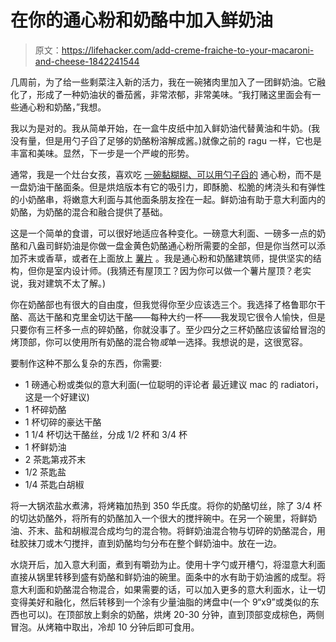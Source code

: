 # 在你的通心粉和奶酪中加入鲜奶油

> 原文：<https://lifehacker.com/add-creme-fraiche-to-your-macaroni-and-cheese-1842241544>

几周前，为了给一些剩菜注入新的活力，我在一碗猪肉里加入了一团鲜奶油。它融化了，形成了一种奶油状的番茄酱，非常浓郁，非常美味。“我打赌这里面会有一些通心粉和奶酪，”我想。



我以为是对的。我从简单开始，在一盒牛皮纸中加入鲜奶油代替黄油和牛奶。(我没有量，但是用勺子舀了足够的奶酪粉溶解成酱。)就像之前的 ragu 一样，它也是丰富和美味。显然，下一步是一个严峻的形势。

通常，我是一个灶台女孩，喜欢吃 [一碗黏糊糊、可以用勺子舀的](https://lifehacker.com/this-one-pot-no-roux-macaroni-and-cheese-is-crazy-crea-1822143146) 通心粉，而不是一盘奶油干酪面条。但是烘焙版本有它的吸引力，即酥脆、松脆的烤浇头和有弹性的小奶酪串，将嫩意大利面与其他面条朋友拴在一起。鲜奶油有助于意大利面内的奶酪，为奶酪的混合和融合提供了基础。

这是一个简单的食谱，可以很好地适应各种变化。一磅意大利面、一磅多一点的奶酪和八盎司鲜奶油是你做一盘金黄色奶酪通心粉所需要的全部，但是你当然可以添加芥末或香草，或者在上面放上 [薯片](https://skillet.lifehacker.com/delightfully-trashy-toppings-for-baked-mac-cheese-1798562676) 。我是通心粉和奶酪建筑师，提供坚实的结构，但你是室内设计师。(我猜还有屋顶工？因为你可以做一个薯片屋顶？老实说，我对建筑不太了解。)

你在奶酪部也有很大的自由度，但我觉得你至少应该选三个。我选择了格鲁耶尔干酪、高达干酪和克里金切达干酪——每种大约一杯——我发现它很令人愉快，但是只要你有三杯多一点的碎奶酪，你就没事了。至少四分之三杯奶酪应该留给冒泡的烤顶部，你可以使用所有奶酪的混合物*或*单一选择。我想说的是，这很宽容。

要制作这种不那么复杂的东西，你需要:

*   1 磅通心粉或类似的意大利面(一位聪明的评论者 最近建议 mac 的 radiatori，这是一个好建议)
*   1 杯碎奶酪
*   1 杯切碎的豪达干酪
*   1 1/4 杯切达干酪丝，分成 1/2 杯和 3/4 杯
*   1 杯鲜奶油
*   2 茶匙第戎芥末
*   1/2 茶匙盐
*   1/4 茶匙白胡椒

将一大锅浓盐水煮沸，将烤箱加热到 350 华氏度。将你的奶酪切丝，除了 3/4 杯的切达奶酪外，将所有的奶酪加入一个很大的搅拌碗中。在另一个碗里，将鲜奶油、芥末、盐和胡椒混合成均匀的混合物。将鲜奶油混合物与切碎的奶酪混合，用硅胶抹刀或木勺搅拌，直到奶酪均匀分布在整个鲜奶油中。放在一边。

水烧开后，加入意大利面，煮到有嚼劲为止。使用十字勺或开槽勺，将湿意大利面直接从锅里转移到盛有奶酪和鲜奶油的碗里。面条中的水有助于奶油酱的成型。将意大利面和奶酪混合物混合，如果需要的话，可以加入更多的意大利面水，让一切变得美好和融化，然后转移到一个涂有少量油脂的烤盘中(一个 9“x9”或类似的东西也可以)。在顶部放上剩余的奶酪，烘烤 20-30 分钟，直到顶部变成棕色，两侧冒泡。从烤箱中取出，冷却 10 分钟后即可食用。